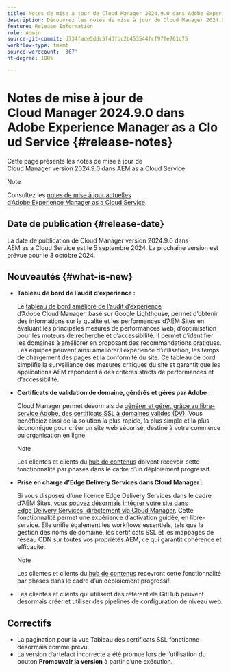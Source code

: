 ```yaml
---
title: Notes de mise à jour de Cloud Manager 2024.9.0 dans Adobe Experience Manager as a Cloud Service
description: Découvrez les notes de mise à jour de Cloud Manager 2024.9.0 dans AEM as a Cloud Service.
feature: Release Information
role: Admin
source-git-commit: d734fade5ddc5f43fbc2b453544fcf97fe761c75
workflow-type: tm+mt
source-wordcount: '367'
ht-degree: 100%

---
```


# Notes de mise à jour de Cloud Manager 2024.9.0 dans Adobe Experience Manager as a Cloud Service {#release-notes}

Cette page présente les notes de mise à jour de Cloud Manager version 2024.9.0 dans AEM as a Cloud Service.

>[!NOTE]
>
>Consultez les [notes de mise à jour actuelles d’Adobe Experience Manager as a Cloud Service](/help/release-notes/release-notes-cloud/release-notes-current.md).

## Date de publication {#release-date}

La date de publication de Cloud Manager version 2024.9.0 dans AEM as a Cloud Service est le 5 septembre 2024. La prochaine version est prévue pour le 3 octobre 2024.

## Nouveautés {#what-is-new}

* **Tableau de bord de l’audit d’expérience :**

  Le [tableau de bord amélioré de l’audit d’expérience](/help/implementing/cloud-manager/experience-audit-dashboard.md) d’Adobe Cloud Manager, basé sur Google Lighthouse, permet d’obtenir des informations sur la qualité et les performances d’AEM Sites en évaluant les principales mesures de performances web, d’optimisation pour les moteurs de recherche et d’accessibilité. Il permet d’identifier les domaines à améliorer en proposant des recommandations pratiques. Les équipes peuvent ainsi améliorer l’expérience d’utilisation, les temps de chargement des pages et la conformité du site. Ce tableau de bord simplifie la surveillance des mesures critiques du site et garantit que les applications AEM répondent à des critères stricts de performances et d’accessibilité.

* **Certificats de validation de domaine, générés et gérés par Adobe :**

  Cloud Manager permet désormais de [générer et gérer, grâce au libre-service Adobe, des certificats SSL à domaines validés (DV)](/help/implementing/cloud-manager/managing-ssl-certifications/add-ssl-certificate.md). Vous bénéficiez ainsi de la solution la plus rapide, la plus simple et la plus économique pour créer un site web sécurisé, destiné à votre commerce ou organisation en ligne. <!-- CMGR-52403 -->

  >[!NOTE]
  >
  >Les clientes et clients du [hub de contenus](/help/assets/product-overview.md) doivent recevoir cette fonctionnalité par phases dans le cadre d’un déploiement progressif.

* **Prise en charge d’Edge Delivery Services dans Cloud Manager :**

  Si vous disposez d’une licence Edge Delivery Services dans le cadre d’AEM Sites, [vous pouvez désormais intégrer votre site dans Edge Delivery Services, directement via Cloud Manager](/help/implementing/cloud-manager/edge-delivery/introduction-to-edge-delivery-services.md). Cette fonctionnalité permet une expérience d’activation guidée, en libre-service. Elle unifie également les workflows essentiels, tels que la gestion des noms de domaine, les certificats SSL et les mappages de réseau CDN sur toutes vos propriétés AEM, ce qui garantit cohérence et efficacité. <!-- CMGR-49859 -->

  >[!NOTE]
  >
  >Les clientes et clients du [hub de contenus](/help/assets/product-overview.md) recevront cette fonctionnalité par phases dans le cadre d’un déploiement progressif.

* Les clientes et clients qui utilisent des référentiels GitHub peuvent désormais créer et utiliser des pipelines de configuration de niveau web. <!--( KEEP IN? SP: YES CMGR-59046 and Slack https://cq-dev.slack.com/archives/C07LFP5BZ2L/p1725407057847379 ) -->

<!--
## Early adoption program {#early-adoption}

For a chance to test some upcoming features, be a part of Adobe's early adoption program. -->


## Correctifs

* La pagination pour la vue Tableau des certificats SSL fonctionne désormais comme prévu. <!-- (CMGR-60804 - [UI] Pagination doesn't work for ssl certificates) -->
* La version d’artefact incorrecte a été promue lors de l’utilisation du bouton **Promouvoir la version** à partir d’une exécution. <!-- ( KEEP IN? SP: YES CMGR-59519 and Slack https://cq-dev.slack.com/archives/C07LFPN2R08/p1725408253474129 ) -->

<!-- * Slack message says next release? SP: REMOVE (Leave in for now) SSL Certificates table in Cloud Manager now enables pagination in the user experience. ( https://jira.corp.adobe.com/browse/CMGR-61041 and Slack https://cq-dev.slack.com/archives/C07LFRE9QJU/p1725408553760009 ) --<>
